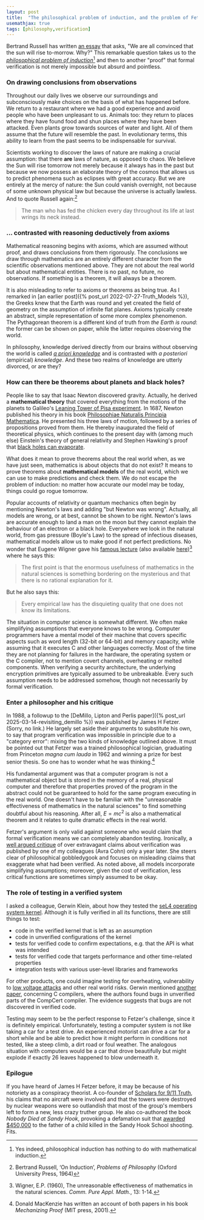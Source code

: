 ```yaml
---
layout: post
title:  "The philosophical problem of induction, and the problem of Fetzer"
usemathjax: true 
tags: [philosophy,verification]
---
```

Bertrand Russell has written [an essay](https://www.gutenberg.org/files/5827/5827-h/5827-h.htm#link2HCH0006) that asks,
"We are all convinced that the sun will rise to-morrow. Why?"
This remarkable question takes us to the [*philosophical problem of induction*](https://plato.stanford.edu/entries/induction-problem/)[^1]
and then to another "proof" that formal verification is not merely impossible 
but absurd and pointless.

[^1]: Yes indeed, philosophical induction has nothing to do with mathematical induction.

### On drawing conclusions from observations

Throughout our daily lives we observe our surroundings and subconsciously
make choices on the basis of what has happened before.
We return to a restaurant where we had a good experience and avoid
people who have been unpleasant to us.
Animals too: they return to places where they have found food
and shun places where they have been attacked.
Even plants grow towards sources of water and light.
All of them assume that the future will resemble the past.
In evolutionary terms, this ability to learn from the past
seems to be indispensable for survival.

Scientists working to discover the laws of nature are making a crucial assumption:
that there **are** laws of nature, as opposed to chaos.
We believe the Sun will rise tomorrow not merely because it always has in the past
but because we now possess an elaborate theory of the cosmos
that allows us to predict phenomena such as eclipses with great accuracy.
But we are entirely at the mercy of nature:
the Sun could vanish overnight, not because of some unknown physical law
but because the universe is actually lawless.
And to quote Russell again:[^2]

> The man who has fed the chicken every day throughout its life at last wrings its neck instead.

[^2]: Bertrand Russell, ‘On Induction’, *Problems of Philosophy* (Oxford University Press, 1964)


### ... contrasted with reasoning deductively from axioms

Mathematical reasoning begins with axioms, which are assumed without proof,
and draws conclusions from them rigorously.
The conclusions we draw through mathematics are an entirely different character from the scientific observations mentioned above.
They are not about the real world but about mathematical entities.
There is no past, no future, no observations.
If something is a theorem, it will always be a theorem.

It is also misleading to refer to axioms or theorems as being true.
As I remarked in [an earlier post]({% post_url 2022-07-27-Truth_Models %}),
the Greeks knew that the Earth was round and yet created the field of geometry
on the assumption of infinite flat planes.
Axioms typically create an abstract, simple representation of some more complex phenomenon.
The Pythagorean theorem is a different kind of truth 
from *the Earth is round*:
the former can be shown on paper, while the latter requires observing the world.

In philosophy, knowledge derived 
directly from our brains without observing the world is called
[*a priori knowledge*](https://plato.stanford.edu/entries/apriori/)
and is contrasted with *a posteriori* (empirical) *knowledge*.
And these two realms of knowledge are utterly divorced, or are they?

### How can there be theorems about planets and black holes?

People like to say that Isaac Newton discovered gravity.
Actually, he derived a **mathematical theory** that covered
everything from the motions of the planets 
to Galileo's [Leaning Tower of Pisa experiment](https://en.wikipedia.org/wiki/Galileo%27s_Leaning_Tower_of_Pisa_experiment).
In 1687, Newton published his theory in his book
[Philosophiae Naturalis Principia Mathematica](https://plato.stanford.edu/entries/newton-principia/).
He presented his three laws of motion, followed by a series of propositions proved from them.
He thereby inaugurated the field of theoretical physics, 
which continues to the present day
with (among much else) Einstein's theory of general relativity
and Stephen Hawking's proof that 
[black holes can evaporate](https://www.scientificamerican.com/article/this-is-the-way-the-universe-ends-by-evaporating/).

What does it mean to prove theorems about the real world when, as we have just seen,
mathematics is about objects that do not exist?
It means to prove theorems about **mathematical models** of the real world, which we can use to make predictions and check them.
We do not escape the problem of induction: no matter how accurate our model may be today, things could go rogue tomorrow.

Popular accounts of relativity or quantum mechanics 
often begin by mentioning Newton's laws and adding "but Newton was wrong".
Actually, all models are wrong, or at best, cannot be shown to be right.
Newton's laws are accurate enough to land a man on the moon 
but they cannot explain the behaviour of an electron or a black hole.
Everywhere we look in the natural world, from gas pressure (Boyle's Law)
to the spread of infectious diseases, mathematical models allow us to make
good if not perfect predictions.
No wonder that Eugene Wigner gave his [famous lecture](https://doi.org/10.1002/cpa.3160130102)
(also available [here](/papers/unreasonable.pdf))[^3]
where he says this:

> The first point is that the enormous
> usefulness of mathematics in the natural sciences is something bordering on
> the mysterious and that there is no rational explanation for it.

But he also says this:

> Every empirical law has the disquieting quality that one does not
> know its limitations.

[^3]: Wigner, E.P. (1960), The unreasonable effectiveness of mathematics in the natural sciences. *Comm. Pure Appl. Math.*, 13: 1-14.

The situation in computer science is somewhat different.
We often make simplifying assumptions
that everyone knows to be wrong.
Computer programmers have a mental model of their machine
that covers specific aspects such as word length (32-bit or 64-bit)
and memory capacity, while assuming that it executes C and other languages correctly.
Most of the time they are not planning for failures in the hardware, 
the operating system or the C compiler,
not to mention covert channels, overheating or melted components.
When verifying a security architecture, 
the underlying encryption primitives are typically assumed to be unbreakable.
Every such assumption needs to be addressed somehow, though not necessarily by formal verification.

### Enter a philosopher and his critique

In 1988, a followup to the 
[DeMillo, Lipton and Perlis paper]({% post_url 2025-03-14-revisiting_demillo %}) 
was published by James H Fetzer. (Sorry, no link.)
He largely set aside their arguments to substitute his own,
to say that program verification was impossible in principle due to a "category error":
mixing the two kinds of knowledge outlined above.
It must be pointed out that Fetzer was a trained philosophical logician, 
graduating from Princeton *magna cum lauda* in 1962 and winning a prize for best senior thesis.
So one has to wonder what he was thinking.[^4]

[^4]: Donald MacKenzie has written an account of both papers in his book *Mechanizing Proof* (MIT press, 2001).

His fundamental argument was that a computer program is not a mathematical object
but is stored in the memory of a real, physical computer
and therefore that properties proved of the program in the abstract could not be guaranteed
to hold for the same program executing in the real world.
One doesn't have to be familiar with the
"unreasonable effectiveness of mathematics in the natural sciences"
to find something doubtful about his reasoning.
After all, $E=mc^2$ is also a mathematical theorem 
and it relates to quite dramatic effects in the real world.

Fetzer's argument is only valid against someone who would claim that formal verification
means we can completely abandon testing.
Ironically, a [well argued critique](https://rdcu.be/eeQ4E) of over extravagant claims
about verification was published by one of my colleagues (Avra Cohn)
only a year later. She steers clear of philosophical gobbledygook
and focuses on misleading claims that exaggerate what had been verified.
As noted above, all models incorporate simplifying assumptions; 
moreover, given the cost of verification, 
less critical functions are sometimes simply assumed to be okay.


### The role of testing in a verified system

I asked a colleague, Gerwin Klein, about how they tested the 
[seL4 operating system kernel](https://sel4.systems).
Although it is fully verified in all its functions, there are still things to test:

- code in the verified kernel that is left as an assumption
- code in unverified configurations of the kernel
- tests for verified code to confirm expectations, e.g. that the API is what was intended
- tests for verified code that targets performance and other time-related properties
- integration tests with various user-level libraries and frameworks

For other products, one could imagine testing for overheating, 
vulnerability to [low voltage attacks](https://link.springer.com/chapter/10.1007/BFb0028165)
and other real world risks.
Gerwin mentioned [another paper](https://doi.org/10.1145/1993316.1993532), 
concerning C compilers, where the authors found bugs in
unverified parts of the CompCert compiler.
The evidence suggests that bugs are not discovered in verified code.

Testing may seem to be the perfect response to Fetzer's challenge, 
since it is definitely empirical.
Unfortunately, testing a computer system is not like taking a car for a test drive.
An experienced motorist can drive a car for a short while
and be able to predict how it might perform in conditions not tested,
like a steep climb, a dirt road or foul weather.
The analogous situation with computers would be a car that drove beautifully
but might explode if exactly 26 leaves happened to blow underneath it.

### Epilogue

If you have heard of James H Fetzer before, 
it may be because of his notoriety as a conspiracy theorist.
A co-founder of [Scholars for 9/11 Truth](https://en.wikipedia.org/wiki/9/11_truth_movement#Scholars_for_9/11_Truth),
his claims that no aircraft were involved and 
that the towers were destroyed by nuclear weapons
were so outlandish that most of the group's members left 
to form a new, less crazy truther group.
He also co-authored the book *Nobody Died at Sandy Hook*,
provoking a defamation suit that [awarded $450,000](https://www.bbc.co.uk/news/world-us-canada-50074652) to the father of a child 
killed in the Sandy Hook School shooting.
Fits.

